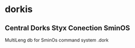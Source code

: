 #               dorkis
## Central Dorks Styx Conection SminOS

 MultiLeng db for SminOs command system .dork


